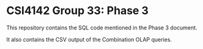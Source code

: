 # CSI4142 Group 33: Phase 3 

This repository contains the SQL code mentioned in the Phase 3 document. 

It also contains the CSV output of the Combination OLAP queries. 

